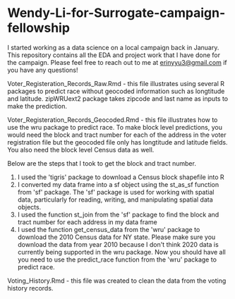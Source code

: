 # Wendy-Li-for-Surrogate-campaign-fellowship

I started working as a data science on a local campaign back in January. This repository contains all the EDA and project work that I have done for the campaign. Please feel free to reach out to me at erinyyu3@gmail.com if you have any questions!

Voter_Registeration_Records_Raw.Rmd - this file illustrates using several R packages to predict race without geocoded information such as longtitude and latitude. zipWRUext2 package takes zipcode and last name as inputs to make the prediction.

Voter_Registeration_Records_Geocoded.Rmd - this file illustrates how to use the wru package to predict race. To make block level predictions, you would need the block and tract number for each of the address in the voter registration file but the geocoded file only has longtitude and latitude fields. You also need the block level Census data as well. 

Below are the steps that I took to get the block and tract number.
1) I used the 'tigris' package to download a Census block shapefile into R
2) I converted my data frame into a sf object using the st_as_sf function from 'sf' package. The 'sf' package is used for working with spatial data, particularly for reading, writing, and manipulating spatial data objects.
3) I used the function st_join from the 'sf' package to find the block and tract number for each address in my data frame
4) I used the function get_census_data from the 'wru' package to download the 2010 Census data for NY state. Please make sure you download the data from year 2010 because I don't think 2020 data is currently being supported in the wru package. Now you should have all you need to use the predict_race function from the 'wru' package to predict race.

Voting_History.Rmd - this file was created to clean the data from the voting history records. 
